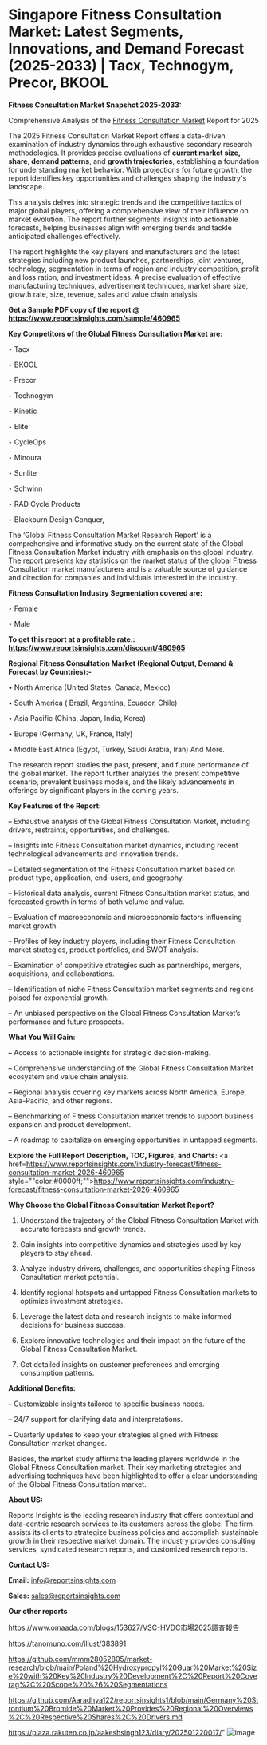 # Singapore Fitness Consultation Market: Latest Segments, Innovations, and Demand Forecast (2025-2033) | Tacx, Technogym, Precor, BKOOL

<strong>Fitness Consultation Market Snapshot 2025-2033:</strong>

Comprehensive Analysis of the <a href=https://www.reportsinsights.com/sample/460965>Fitness Consultation Market</a> Report for 2025

The 2025 Fitness Consultation Market Report offers a data-driven examination of industry dynamics through exhaustive secondary research methodologies. It provides precise evaluations of <strong>current market size, share, demand patterns</strong>, and <strong>growth trajectories</strong>, establishing a foundation for understanding market behavior. With projections for future growth, the report identifies key opportunities and challenges shaping the industry's landscape.

This analysis delves into strategic trends and the competitive tactics of major global players, offering a comprehensive view of their influence on market evolution. The report further segments insights into actionable forecasts, helping businesses align with emerging trends and tackle anticipated challenges effectively.

The report highlights the key players and manufacturers and the latest strategies including new product launches, partnerships, joint ventures, technology, segmentation in terms of region and industry competition, profit and loss ration, and investment ideas. A precise evaluation of effective manufacturing techniques, advertisement techniques, market share size, growth rate, size, revenue, sales and value chain analysis.

<strong>Get a Sample PDF copy of the report @ <a href=https://www.reportsinsights.com/sample/460965 style=color:#0000ff;>https://www.reportsinsights.com/sample/460965</a></strong>

<strong>Key Competitors of the Global Fitness Consultation Market are:</strong>

‣ Tacx

‣ BKOOL

‣ Precor

‣ Technogym

‣ Kinetic

‣ Elite

‣ CycleOps

‣ Minoura

‣ Sunlite

‣ Schwinn

‣ RAD Cycle Products

‣ Blackburn Design Conquer,

The ‘Global Fitness Consultation Market Research Report’ is a comprehensive and informative study on the current state of the Global Fitness Consultation Market industry with emphasis on the global industry. The report presents key statistics on the market status of the global Fitness Consultation market manufacturers and is a valuable source of guidance and direction for companies and individuals interested in the industry.

<strong>Fitness Consultation Industry Segmentation covered are:</strong>

‣ Female

‣ Male

<strong>To get this report at a profitable rate.: <a href=https://www.reportsinsights.com/discount/460965 style=color:#0000ff;>https://www.reportsinsights.com/discount/460965</a></strong>

<strong>Regional Fitness Consultation Market (Regional Output, Demand &amp; Forecast by Countries):-</strong>

• North America (United States, Canada, Mexico)

• South America ( Brazil, Argentina, Ecuador, Chile)

• Asia Pacific (China, Japan, India, Korea)

• Europe (Germany, UK, France, Italy)

• Middle East Africa (Egypt, Turkey, Saudi Arabia, Iran) And More.

The research report studies the past, present, and future performance of the global market. The report further analyzes the present competitive scenario, prevalent business models, and the likely advancements in offerings by significant players in the coming years.

<strong>Key Features of the Report:</strong>

– Exhaustive analysis of the Global Fitness Consultation Market, including drivers, restraints, opportunities, and challenges.

– Insights into Fitness Consultation market dynamics, including recent technological advancements and innovation trends.

– Detailed segmentation of the Fitness Consultation market based on product type, application, end-users, and geography.

– Historical data analysis, current Fitness Consultation market status, and forecasted growth in terms of both volume and value.

– Evaluation of macroeconomic and microeconomic factors influencing market growth.

– Profiles of key industry players, including their Fitness Consultation market strategies, product portfolios, and SWOT analysis.

– Examination of competitive strategies such as partnerships, mergers, acquisitions, and collaborations.

– Identification of niche Fitness Consultation market segments and regions poised for exponential growth.

– An unbiased perspective on the Global Fitness Consultation Market’s performance and future prospects.

<strong>What You Will Gain:</strong>

– Access to actionable insights for strategic decision-making.

– Comprehensive understanding of the Global Fitness Consultation Market ecosystem and value chain analysis.

– Regional analysis covering key markets across North America, Europe, Asia-Pacific, and other regions.

– Benchmarking of Fitness Consultation market trends to support business expansion and product development.

– A roadmap to capitalize on emerging opportunities in untapped segments.

<strong>Explore the Full Report Description, TOC, Figures, and Charts:</strong>
<a href=https://www.reportsinsights.com/industry-forecast/fitness-consultation-market-2026-460965 style=""color:#0000ff;"">https://www.reportsinsights.com/industry-forecast/fitness-consultation-market-2026-460965</a>

<strong>Why Choose the Global Fitness Consultation Market Report?</strong>

1. Understand the trajectory of the Global Fitness Consultation Market with accurate forecasts and growth trends.

2. Gain insights into competitive dynamics and strategies used by key players to stay ahead.

3. Analyze industry drivers, challenges, and opportunities shaping Fitness Consultation market potential.

4. Identify regional hotspots and untapped Fitness Consultation markets to optimize investment strategies.

5. Leverage the latest data and research insights to make informed decisions for business success.

6. Explore innovative technologies and their impact on the future of the Global Fitness Consultation Market.

7. Get detailed insights on customer preferences and emerging consumption patterns.

<strong>Additional Benefits:</strong>

– Customizable insights tailored to specific business needs.

– 24/7 support for clarifying data and interpretations.

– Quarterly updates to keep your strategies aligned with Fitness Consultation market changes.

Besides, the market study affirms the leading players worldwide in the Global Fitness Consultation market. Their key marketing strategies and advertising techniques have been highlighted to offer a clear understanding of the Global Fitness Consultation market.

<strong><strong>About US</strong>:</strong>

Reports Insights is the leading research industry that offers contextual and data-centric research services to its customers across the globe. The firm assists its clients to strategize business policies and accomplish sustainable growth in their respective market domain. The industry provides consulting services, syndicated research reports, and customized research reports.

<strong>Contact US:</strong>

<p class=><b>Email:</b> <a href=mailto:info@reportsinsights.com>info@reportsinsights.com</a></p>
<p class=><b>Sales:</b> <a href=mailto:sales@reportsinsights.com>sales@reportsinsights.com</a></p>

<strong>Our other reports</strong>

<a href=https://www.omaada.com/blogs/153627/VSC-HVDC市場2025調査報告>https://www.omaada.com/blogs/153627/VSC-HVDC市場2025調査報告</a>

<a href=https://tanomuno.com/illust/383891>https://tanomuno.com/illust/383891</a>

<a href=https://github.com/mmm28052805/market-research/blob/main/Poland%20Hydroxypropyl%20Guar%20Market%20Size%20with%20Key%20Industry%20Development%2C%20Report%20Coverag%2C%20Scope%20%26%20Segmentations>https://github.com/mmm28052805/market-research/blob/main/Poland%20Hydroxypropyl%20Guar%20Market%20Size%20with%20Key%20Industry%20Development%2C%20Report%20Coverag%2C%20Scope%20%26%20Segmentations</a>

<a href=https://github.com/Aaradhya122/reportsinsights1/blob/main/Germany%20Strontium%20Bromide%20Market%20Provides%20Regional%20Overviews%2C%20Respective%20Shares%2C%20Drivers.md>https://github.com/Aaradhya122/reportsinsights1/blob/main/Germany%20Strontium%20Bromide%20Market%20Provides%20Regional%20Overviews%2C%20Respective%20Shares%2C%20Drivers.md</a>

<a href=https://plaza.rakuten.co.jp/aakeshsingh123/diary/202501220017/>https://plaza.rakuten.co.jp/aakeshsingh123/diary/202501220017/</a>"
![image](https://github.com/user-attachments/assets/fb93ec5a-3361-4276-a86b-4d83a7d7c763)
